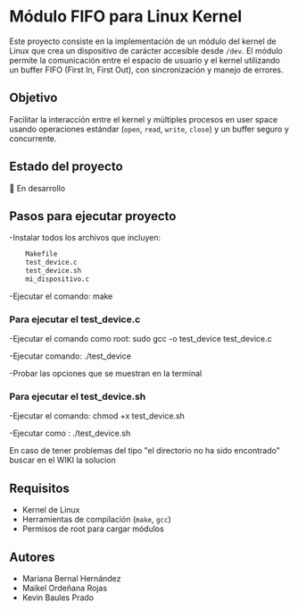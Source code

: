 # Módulo FIFO para Linux Kernel
Este proyecto consiste en la implementación de un módulo del kernel de Linux que crea un dispositivo de carácter accesible desde `/dev`. El módulo permite la comunicación entre el espacio de usuario y el kernel utilizando un buffer FIFO (First In, First Out), con sincronización y manejo de errores.

## Objetivo
Facilitar la interacción entre el kernel y múltiples procesos en user space usando operaciones estándar (`open`, `read`, `write`, `close`) y un buffer seguro y concurrente.

## Estado del proyecto
🔧 En desarrollo

## Pasos para ejecutar proyecto
-Instalar todos los archivos que incluyen:
```sh
    Makefile
    test_device.c
    test_device.sh
    mi_dispositivo.c
```
-Ejecutar el comando: make

### Para ejecutar el test_device.c
-Ejecutar el comando como root: sudo gcc -o test_device test_device.c

-Ejecutar comando: ./test_device

-Probar las opciones que se muestran en la terminal

### Para ejecutar el test_device.sh
-Ejecutar el comando: chmod +x test_device.sh

-Ejecutar como : ./test_device.sh 

En caso de tener problemas del tipo "el directorio no ha sido encontrado" buscar en el WIKI la solucion



## Requisitos
- Kernel de Linux
- Herramientas de compilación (`make`, `gcc`)
- Permisos de root para cargar módulos

## Autores
- Mariana Bernal Hernández
- Maikel Ordeñana Rojas
- Kevin Baules Prado
